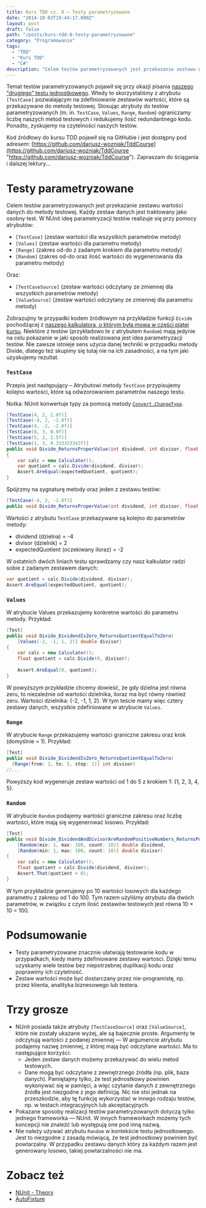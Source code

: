 ```yaml
---
title: Kurs TDD cz. 8 — Testy parametryzowane
date: "2014-10-03T19:44:17.000Z"
layout: post
draft: false
path: "/posts/kurs-tdd-8-testy-parametryzowane"
category: "Programowanie"
tags:
  - "TDD"
  - "Kurs TDD"
  - "C#"
description: "Celem testów parametryzowanych jest przekazanie zestawu wartości danych do metody testowej. Każdy zestaw danych jest traktowany jako osobny test."
---
```


Temat testów parametryzowanych pojawił się przy okazji pisania [naszego "drugiego" testu jednostkowego](/posts/kurs-tdd-5-nasz-drugi-test-jednostkowy "Kurs TDD cz. 5: Nasz drugi test jednostkowy"). Wtedy to skorzystaliśmy z atrybutu `[TestCase]` pozwalającym na zdefiniowanie zestawów wartości, które są przekazywane do metody testowej. Stosując atrybuty do testów parametryzowanych (m. in. `TestCase`, `Values`, `Range`, `Random`) ograniczamy liczbę naszych metod testowych i redukujemy ilość redundantnego kodu. Ponadto, zyskujemy na czytelności naszych testów.

Kod źródłowy do kursu TDD pojawił się na GitHubie i jest dostępny pod adresem: [https://github.com/dariusz-wozniak/TddCourse](https://github.com/dariusz-wozniak/TddCourse "https://github.com/dariusz-wozniak/TddCourse"). Zapraszam do ściągania i dalszej lektury...

# Testy parametryzowane

Celem testów parametryzowanych jest przekazanie zestawu wartości danych do metody testowej. Każdy zestaw danych jest traktowany jako osobny test. W NUnit ideę parametryzacji testów realizuje się przy pomocy atrybutów:

*   `[TestCase]` (zestaw wartości dla wszystkich parametrów metody)
*   `[Values]` (zestaw wartości dla parametru metody)
*   `[Range]` (zakres od-do z zadanym krokiem dla parametru metody)
*   `[Random]` (zakres od-do oraz ilość wartości do wygenerowania dla parametru metody)

Oraz:

*   `[TestCaseSource]` (zestaw wartości odczytany ze zmiennej dla wszystkich parametrów metody)
*   `[ValueSource]` (zestaw wartości odczytany ze zmiennej dla parametru metody)

Zobrazujmy te przypadki kodem źródłowym na przykładzie funkcji `Divide` pochodzącej z [naszego kalkulatora, o którym była mowa w części piątej kursu](/posts/kurs-tdd-5-nasz-drugi-test-jednostkowy). Niektóre z testów (przykładowo te z atrybutem `Random`) mają jedynie na celu pokazanie w jaki sposób realizowana jest idea parametryzacji testów. Nie zawsze istnieje sens użycia danej techniki w przypadku metody Divide, dlatego też skupimy się tutaj nie na ich zasadności, a na tym jaki uzyskujemy rezultat.

### `TestCase`

Przepis jest następujący – Atrybutowi metody `TestCase` przypisujemy kolejno wartości, które są odwzorowaniem parametrów naszego testu.

Notka: NUnit konwertuje typy za pomocą metody [`Convert.ChangeType`](http://msdn.microsoft.com/en-us/library/system.convert.changetype%28v=vs.110%29.aspx).

```csharp
[TestCase(4, 2, 2.0f)]
[TestCase(-4, 2, -2.0f)]
[TestCase(4, -2, -2.0f)]
[TestCase(0, 3, 0.0f)]
[TestCase(5, 2, 2.5f)]
[TestCase(1, 3, 0.333333343f)]
public void Divide_ReturnsProperValue(int dividend, int divisor, float expectedQuotient)
{
    var calc = new Calculator();
    var quotient = calc.Divide(dividend, divisor);
    Assert.AreEqual(expectedQuotient, quotient);
}

```
Spójrzmy na sygnaturę metody oraz jeden z zestawu testów: 

```csharp
[TestCase(-4, 2, -2.0f)]
public void Divide_ReturnsProperValue(int dividend, int divisor, float expectedQuotient)
```

Wartości z atrybutu `TestCase` przekazywane są kolejno do parametrów metody:

*   dividend (dzielna) = -4
*   divisor (dzielnik) = 2
*   expectedQuotient (oczekiwany iloraz) = -2

W ostatnich dwóch liniach testu sprawdzamy czy nasz kalkulator radzi sobie z zadanym zestawem danych: 

```csharp
var quotient = calc.Divide(dividend, divisor);
Assert.AreEqual(expectedQuotient, quotient);
```

### `Values`

W atrybucie Values przekazujemy konkretne wartości do parametru metody. Przykład: 
```csharp
[Test]
public void Divide_DividendIsZero_ReturnsQuotientEqualToZero(
    [Values(-2, -1, 1, 2)] double divisor)
{
    var calc = new Calculator();
    float quotient = calc.Divide(0, divisor);
 
    Assert.AreEqual(0, quotient);
}
```
 W powyższym przykładzie chcemy dowieść, że gdy dzielna jest równa zeru, to niezależnie od wartości dzielnika, iloraz ma być równy również zeru. Wartości dzielnika: {-2, -1, 1, 2}. W tym teście mamy więc cztery zestawy danych, wszystkie zdefiniowane w atrybucie `Values`.

### `Range`

W atrybucie `Range` przekazujemy wartości graniczne zakresu oraz krok (domyślnie = 1). Przykład: 

```csharp
[Test]
public void Divide_DividendIsZero_ReturnsQuotientEqualToZero(
  [Range(from: 1, to: 5, step: 1)] int divisor)
//...
```

 Powyższy kod wygeneruje zestaw wartości od 1 do 5 z krokiem 1: {1, 2, 3, 4, 5}.

### `Random`

W atrybucie `Random` podajemy wartości graniczne zakresu oraz liczbę wartości, które mają się wygenerować losowo. Przykład: 

```csharp
[Test]
public void Divide_DividendAndDivisorAreRandomPositiveNumbers_ReturnsPositiveQuotient(
    [Random(min: 1, max: 100, count: 10)] double dividend,
    [Random(min: 1, max: 100, count: 10)] double divisor)
{
    var calc = new Calculator();
    float quotient = calc.Divide(dividend, divisor);
    Assert.That(quotient > 0);
}
```

 W tym przykładzie generujemy po 10 wartości losowych dla każdego parametru z zakresu od 1 do 100. Tym razem użyliśmy atrybutu dla dwóch parametrów, w związku z czym ilość zestawów testowych jest równa 10 × 10 = 100.

# Podsumowanie

*   Testy parametryzowane znacznie ułatwiają testowanie kodu w przypadkach, kiedy mamy zdefiniowane zestawy wartości. Dzięki temu uzyskamy wiele testów bez niepotrzebnej duplikacji kodu oraz poprawimy ich czytelność.
*   Zestaw wartości może być dostarczany przez nie-programistę, np. przez klienta, analityka biznesowego lub testera.

# Trzy grosze

*   NUnit posiada także atrybuty `[TestCaseSource]` oraz `[ValueSource]`, które nie zostały ukazane wyżej, ale są bajecznie proste. Argumenty te odczytują wartości z podanej zmiennej — W argumencie atrybutu podajemy nazwę zmiennej, z której mają być odczytane wartości. Ma to następujące korzyści:
    *   Jeden zestaw danych możemy przekazywać do wielu metod testowych.
    *   Dane mogą być odczytane z zewnętrznego źródła (np. plik, baza danych). Pamiętajmy tylko, że test jednostkowy powinien wykonywać się w pamięci, a więc czytanie danych z zewnętrznego źródła jest niezgodne z jego definicją. Nic nie stoi jednak na przeszkodzie, aby tę funkcję wykorzystać w innego rodzaju testów, np. w testach integracyjnych lub akceptacyjnych.
*   Pokazane sposoby realizacji testów parametryzowanych dotyczą tylko jednego frameworka — NUnit. W innych frameworkach możemy tych koncepcji nie znaleźć lub występują one pod inną nazwą.
*   Nie należy używać atrybutu `Random` w kontekście testu jednostkowego. Jest to niezgodne z zasadą mówiącą, że test jednostkowy powinien być powtarzalny. W przypadku zestawu danych który za każdym razem jest generowany losowo, takiej powtarzalności nie ma.

# Zobacz też

*   [NUnit - Theory](https://github.com/nunit/docs/wiki/Theory-Attribute)
*   [AutoFixture](https://github.com/AutoFixture)